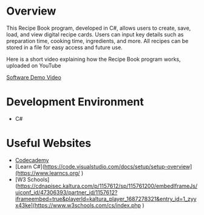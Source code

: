 # Overview

This Recipe Book program, developed in C#, allows users to create, save, load, and view digital recipe cards. Users can input key details such as preparation time, cooking time, ingredients, and more. All recipes can be stored in a file for easy access and future use.

Here is a short video explaining how the Recipe Book program works, uploaded on YouTube 

[Software Demo Video](https://youtu.be/G1YM_EWv4yg)

# Development Environment

* C#

# Useful Websites

* [Codecademy](https://www.codecademy.com/learn/learn-c-sharp)
* [Learn C#](https://code.visualstudio.com/docs/setup/setup-overview](https://www.learncs.org/ )
* [W3 Schools](https://cdnapisec.kaltura.com/p/1157612/sp/115761200/embedIframeJs/uiconf_id/47306393/partner_id/1157612?iframeembed=true&playerId=kaltura_player_1687278321&entry_id=1_zyyx43ke](https://www.w3schools.com/cs/index.php )
